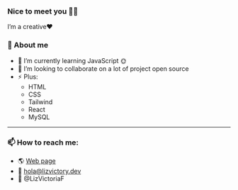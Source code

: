 ### Nice to meet you 👋🏻
I’m a creative❤️

### 💬 About me

- 🌱 I’m currently learning JavaScript 🌞
- 👯 I’m looking to collaborate on a lot of project open source
- ⚡ Plus:
	 - HTML
	 - CSS
	 - Tailwind
	 - React
	 - MySQL
------------

### 📫 How to reach me:
- 🌎 [Web page](https://portafolio-indol-gamma.vercel.app "Web Page")
- 📩 hola@lizvictory.dev
- 💙 @LizVictoriaF
